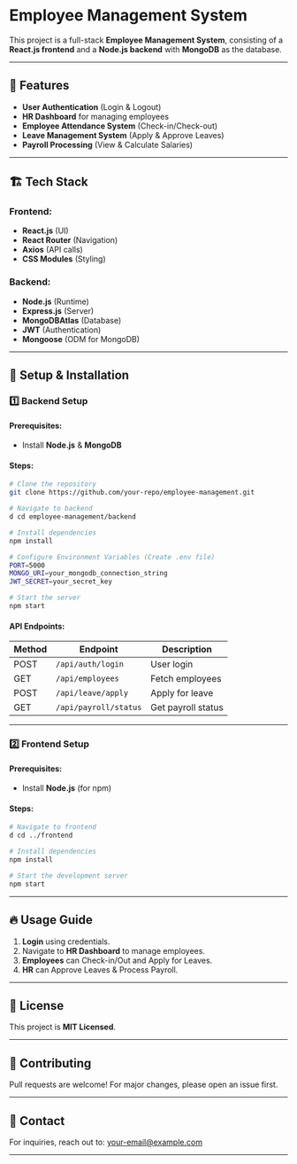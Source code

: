 # Employee Management System

This project is a full-stack **Employee Management System**, consisting of a **React.js frontend** and a **Node.js backend** with **MongoDB** as the database.

---
## 📌 Features
- **User Authentication** (Login & Logout)
- **HR Dashboard** for managing employees
- **Employee Attendance System** (Check-in/Check-out)
- **Leave Management System** (Apply & Approve Leaves)
- **Payroll Processing** (View & Calculate Salaries)

---
## 🏗 Tech Stack

### Frontend:
- **React.js** (UI)
- **React Router** (Navigation)
- **Axios** (API calls)
- **CSS Modules** (Styling)

### Backend:
- **Node.js** (Runtime)
- **Express.js** (Server)
- **MongoDBAtlas** (Database)
- **JWT** (Authentication)
- **Mongoose** (ODM for MongoDB)

---

## 🚀 Setup & Installation

### 1️⃣ Backend Setup

#### Prerequisites:
- Install **Node.js** & **MongoDB**

#### Steps:
```bash
# Clone the repository
git clone https://github.com/your-repo/employee-management.git

# Navigate to backend
d cd employee-management/backend

# Install dependencies
npm install

# Configure Environment Variables (Create .env file)
PORT=5000
MONGO_URI=your_mongodb_connection_string
JWT_SECRET=your_secret_key

# Start the server
npm start
```

#### API Endpoints:
| Method | Endpoint | Description |
|--------|-------------|-----------------|
| POST | `/api/auth/login` | User login |
| GET | `/api/employees` | Fetch employees |
| POST | `/api/leave/apply` | Apply for leave |
| GET | `/api/payroll/status` | Get payroll status |

---

### 2️⃣ Frontend Setup

#### Prerequisites:
- Install **Node.js** (for npm)

#### Steps:
```bash
# Navigate to frontend
d cd ../frontend

# Install dependencies
npm install

# Start the development server
npm start
```

---

## 🔥 Usage Guide
1. **Login** using credentials.
2. Navigate to **HR Dashboard** to manage employees.
3. **Employees** can Check-in/Out and Apply for Leaves.
4. **HR** can Approve Leaves & Process Payroll.

---

## 📜 License
This project is **MIT Licensed**.

---

## 🤝 Contributing
Pull requests are welcome! For major changes, please open an issue first.

---

## 📧 Contact
For inquiries, reach out to: [your-email@example.com](mailto:your-email@example.com)

---

